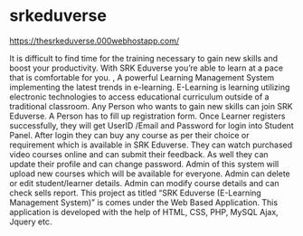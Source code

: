 # srkeduverse
https://thesrkeduverse.000webhostapp.com/


It is difficult to find time for the training necessary to gain new skills and boost your productivity. With SRK Eduverse you’re able to learn at a pace that is comfortable for you. , A powerful Learning Management System implementing the latest trends in e-learning. E-Learning is learning utilizing electronic technologies to access educational curriculum outside of a traditional classroom.
Any Person who wants to gain new skills can join SRK Eduverse. A Person has to fill up registration form. Once Learner registers successfully, they will get UserID /Email and Password for login into Student Panel. After login they can buy any course as per their choice or requirement which is available in SRK Eduverse. They can watch purchased video courses online and can submit their feedback. As well they can update their profile and can change password. Admin of this system will upload new courses which will be available for everyone. Admin can delete or edit student/learner details. Admin can modify course details and can check sells report. 
This project as titled “SRK Eduverse (E-Learning Management System)” is comes under the Web Based Application. This application is developed with the help of HTML, CSS, PHP, MySQL Ajax, Jquery etc.
